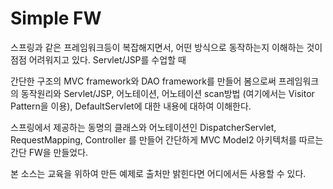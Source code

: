 Simple FW
========

스프링과 같은 프레임워크등이 복잡해지면서, 어떤 방식으로 동작하는지 이해하는 것이 점점 어려워지고 있다.
Servlet/JSP를 수업할 때

간단한 구조의  MVC framework와 DAO framework를 만들어 봄으로써 프레임워크의 동작원리와 
Servlet/JSP, 어노테이션, 어노테이션 scan방법 (여기에서는 Visitor Pattern을 이용),
DefaultServlet에 대한 내용에 대하여 이해한다.

스프링에서 제공하는 동명의 클래스와 어노테이션인
DispatcherServlet, RequestMapping, Controller 를 만들어 간단하게
MVC Model2 아키텍처를 따르는 간단 FW을 만들었다.

본 소스는 교육을 위하여 만든 예제로 출처만 밝힌다면 어디에서든 사용할 수 있다.
